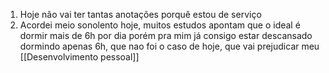 1. Hoje não vai ter tantas anotações porquê estou de serviço 
2. Acordei meio sonolento hoje, muitos estudos apontam que o ideal é dormir mais de 6h por dia porém pra mim já consigo estar descansado dormindo apenas 6h, que nao foi o caso de hoje, que vai prejudicar meu [[Desenvolvimento pessoal]]